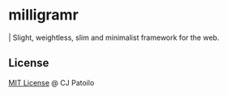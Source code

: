 # milligramr

| Slight, weightless, slim and minimalist framework for the web.

## License

[MIT License](http://cjpatoilo.mit-license.org/) @ CJ Patoilo